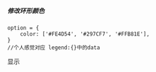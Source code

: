 ##### 修改环形颜色

```
option = {
    color: ['#FE4D54', '#297CF7', '#FFB81E'],
}
//个人感觉对应 legend:{}中的data
```

显示